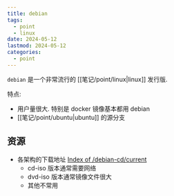 ```yaml
---
title: debian
tags:
  - point
  - linux
date: 2024-05-12
lastmod: 2024-05-12
categories:
  - point
---
```


`debian` 是一个非常流行的 [[笔记/point/linux|linux]] 发行版.

特点:

- 用户量很大. 特别是 docker 镜像基本都用 debian
- [[笔记/point/ubuntu|ubuntu]] 的源分支

## 资源

- 各架构的下载地址 [Index of /debian-cd/current](https://cdimage.debian.org/debian-cd/current/)
    - cd-iso 版本通常需要网络
    - dvd-iso 版本通常镜像文件很大
    - 其他不常用
